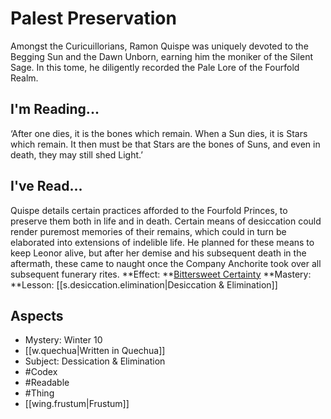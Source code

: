 # Palest Preservation
Amongst the Curicuillorians, Ramon Quispe was uniquely devoted to the Begging Sun and the Dawn Unborn, earning him the moniker of the Silent Sage. In this tome, he diligently recorded the Pale Lore of the Fourfold Realm.
## I'm Reading...
‘After one dies, it is the bones which remain. When a Sun dies, it is Stars which remain. It then must be that Stars are the bones of Suns, and even in death, they may still shed Light.’
## I've Read...
Quispe details certain practices afforded to the Fourfold Princes, to preserve them both in life and in death. Certain means of desiccation could render puremost memories of their remains, which could in turn be elaborated into extensions of indelible life. He planned for these means to keep Leonor alive, but after her demise and his subsequent death in the aftermath, these came to naught once the Company Anchorite took over all subsequent funerary rites.
**Effect: **[Bittersweet Certainty](https://uadaf.theevilroot.xyz/rowenarium/element/bittersweet.certainty)
**Mastery: **Lesson: [[s.desiccation.elimination|Desiccation & Elimination]]
## Aspects
- Mystery: Winter 10
- [[w.quechua|Written in Quechua]]
- Subject: Dessication & Elimination
- #Codex
- #Readable
- #Thing
- [[wing.frustum|Frustum]]